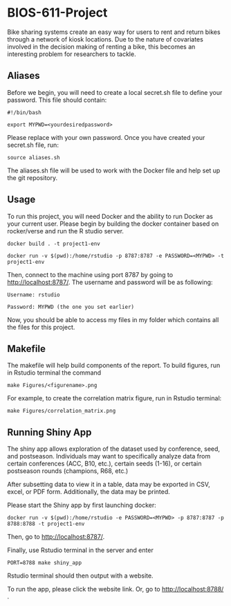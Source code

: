 # BIOS-611-Project

Bike sharing systems create an easy way for users to rent and return bikes through a network of kiosk locations. Due to the nature of covariates involved
in the decision making of renting a bike, this becomes an interesting problem for researchers to tackle. 

## Aliases
Before we begin, you will need to create a local secret.sh file to define your password. This file should contain: 

  `#!/bin/bash` 

  `export MYPWD=<yourdesiredpassword>`

Please replace <yourdesiredpassword> with your own password.
Once you have created your secret.sh file, run:

  `source aliases.sh`
 
 The aliases.sh file will be used to work with the Docker file and help set up the git repository. 

## Usage

To run this project, you will need Docker and the ability to run Docker as your current user. Please begin by building the docker container based on rocker/verse and run the R studio server. 


  `docker build . -t project1-env` 
 
  `docker run -v $(pwd):/home/rstudio -p 8787:8787 -e PASSWORD=<MYPWD> -t project1-env`


Then, connect to the machine using port 8787 by going to [http://localhost:8787/](http://localhost:8787/). The username and password will be as following:

  `Username: rstudio` 
 
  `Password: MYPWD (the one you set earlier)`


Now, you should be able to access my files in my folder which contains all the files for this project.  


## Makefile

The makefile will help build components of the report. To build figures, run in Rstudio terminal the command

  `make Figures/<figurename>.png`
  
For example, to create the correlation matrix figure, run in Rstudio terminal:
  
  `make Figures/correlation_matrix.png`
  


## Running Shiny App

The shiny app allows exploration of the dataset used by conference, seed, and postseason. Individuals may want to specifically analyze data from certain conferences (ACC, B10, etc.), certain seeds (1-16), or certain postseason rounds (champions, R68, etc.)

After subsetting data to view it in a table, data may be exported in CSV, excel, or PDF form. Additionally, the data may be printed.

Please start the Shiny app by first launching docker:

  `docker run -v $(pwd):/home/rstudio -e PASSWORD=<MYPWD> -p 8787:8787 -p 8788:8788 -t project1-env`

Then, go to [http://localhost:8787/](http://localhost:8787/). 

Finally, use Rstudio terminal in the server and enter 

 `PORT=8788 make shiny_app`

Rstudio terminal should then output with a website.

To run the app, please click the website link. Or, go to [http://localhost:8788/ ](http://localhost:8788/).  


  



